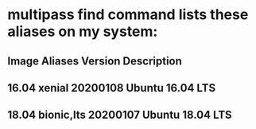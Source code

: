 # multipass find command lists these aliases on my system:

## Image                   Aliases           Version          Description
## 16.04                   xenial            20200108         Ubuntu 16.04 LTS
## 18.04                   bionic,lts        20200107         Ubuntu 18.04 LTS
